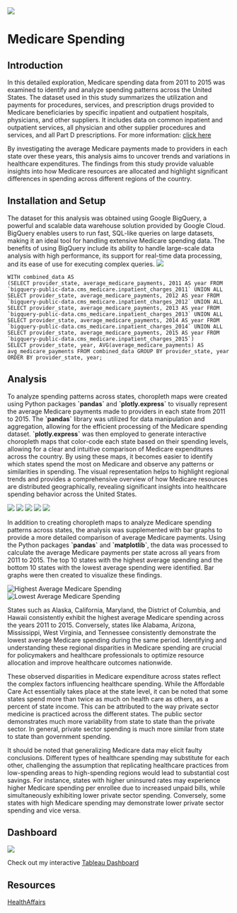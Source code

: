 <!DOCTYPE html>
<html>
<img src='medicare.jpg'/>
    <h1>Medicare Spending</h1>
    <section id='Introduction'>
    <h2>Introduction</h2>
        <p>
    In this detailed exploration, Medicare spending data from 2011 to 2015 was examined to identify and analyze spending patterns across the United States. The dataset used in this study summarizes the utilization and payments for procedures, services, and prescription drugs provided to Medicare beneficiaries by specific inpatient and outpatient hospitals, physicians, and other suppliers. It includes data on common inpatient and outpatient services, all physician and other supplier procedures and services, and all Part D prescriptions. For more information: <a href="https://data.cms.gov/tools">click here</a>
    
By investigating the average Medicare payments made to providers in each state over these years, this analysis aims to uncover trends and variations in healthcare expenditures. The findings from this study provide valuable insights into how Medicare resources are allocated and highlight significant differences in spending across different regions of the country.
</p>
    </section>
    <section id='setup'>
        <h2>Installation and Setup</h2>
        <p> 
    The dataset for this analysis was obtained using Google BigQuery, a powerful and scalable data warehouse solution provided by Google Cloud. BigQuery enables users to run fast, SQL-like queries on large datasets, making it an ideal tool for handling extensive Medicare spending data. The benefits of using BigQuery include its ability to handle large-scale data analysis with high performance, its support for real-time data processing, and its ease of use for executing complex queries.
<img src='datasnippet.jpg' />
        </p>

<!-- Gets data from 2011 to 2015 -->
    WITH combined_data AS 
    (SELECT provider_state, average_medicare_payments, 2011 AS year FROM `bigquery-public-data.cms_medicare.inpatient_charges_2011` UNION ALL 
    SELECT provider_state, average_medicare_payments, 2012 AS year FROM `bigquery-public-data.cms_medicare.inpatient_charges_2012` UNION ALL 
    SELECT provider_state, average_medicare_payments, 2013 AS year FROM `bigquery-public-data.cms_medicare.inpatient_charges_2013` UNION ALL 
    SELECT provider_state, average_medicare_payments, 2014 AS year FROM `bigquery-public-data.cms_medicare.inpatient_charges_2014` UNION ALL 
    SELECT provider_state, average_medicare_payments, 2015 AS year FROM `bigquery-public-data.cms_medicare.inpatient_charges_2015`) 
    SELECT provider_state, year, AVG(average_medicare_payments) AS avg_medicare_payments FROM combined_data GROUP BY provider_state, year ORDER BY provider_state, year;
</section>

<section id='Analysis'>
    <h2>Analysis</h2>
<p>
    To analyze spending patterns across states, choropleth maps were created using Python packages <strong>`pandas`</strong> and <strong>`plotly.express`</strong> to visually represent the average Medicare payments made to providers in each state from 2011 to 2015. The <strong>`pandas`</strong> library was utilized for data manipulation and aggregation, allowing for the efficient processing of the Medicare spending dataset. <strong>`plotly.express`</strong> was then employed to generate interactive choropleth maps that color-code each state based on their spending levels, allowing for a clear and intuitive comparison of Medicare expenditures across the country. By using these maps, it becomes easier to identify which states spend the most on Medicare and observe any patterns or similarities in spending. The visual representation helps to highlight regional trends and provides a comprehensive overview of how Medicare resources are distributed geographically, revealing significant insights into healthcare spending behavior across the United States.
</p>

<img src='map_2011.jpg' />
<img src='map_2012.jpg' />
<img src='map_2013.jpg' />
<img src='map_2014.jpg' />
<img src='map_2015.jpg' />

<p>
    In addition to creating choropleth maps to analyze Medicare spending patterns across states, the analysis was supplemented with bar graphs to provide a more detailed comparison of average Medicare payments. Using the Python packages <b>`pandas`</b> and <b>`matplotlib`</b>, the data was processed to calculate the average Medicare payments per state across all years from 2011 to 2015. The top 10 states with the highest average spending and the bottom 10 states with the lowest average spending were identified. Bar graphs were then created to visualize these findings.
</p>

<div>
        <img src='highest.jpg' alt='Highest Average Medicare Spending' />
        <img src='lowest.jpg' alt='Lowest Average Medicare Spending' />
</div>

<p>
     States such as Alaska, California, Maryland, the District of Columbia, and Hawaii consistently exhibit the highest average Medicare spending across the years 2011 to 2015. Conversely, states like Alabama, Arizona, Mississippi, West Virginia, and Tennessee consistently demonstrate the lowest average Medicare spending during the same period. Identifying and understanding these regional disparities in Medicare spending are crucial for policymakers and healthcare professionals to optimize resource allocation and improve healthcare outcomes nationwide.

These observed disparities in Medicare expenditure across states reflect the complex factors influencing healthcare spending. While the Affordable Care Act essentially takes place at the state level, it can be noted that some states spend more than twice as much on health care as others, as a percent of state income. This can be attributed to the way private sector medicine is practiced across the different states. The public sector demonstrates much more variability from state to state than the private sector. In general, private sector spending is much more similar from state to state than government spending.

It should be noted that generalizing Medicare data may elicit faulty conclusions. Different types of healthcare spending may substitute for each other, challenging the assumption that replicating healthcare practices from low-spending areas to high-spending regions would lead to substantial cost savings. For instance, states with higher uninsured rates may experience higher Medicare spending per enrollee due to increased unpaid bills, while simultaneously exhibiting lower private sector spending. Conversely, some states with high Medicare spending may demonstrate lower private sector spending and vice versa.
</p>
</section>

<section id='visual'>
<h2>Dashboard</h2>
<img src='Dashboard.png'/>
<p>Check out my interactive <a href="https://public.tableau.com/views/MedicareSpending_17169359419310/Dashboard?:language=en-US&:sid=&:display_count=n&:origin=viz_share_link">Tableau Dashboard</a></p>
    
</section>

<section id='resources'>
    <h2>Resources</h2>
    <a href="https://www.healthaffairs.org/content/forefront/why-do-some-states-spend-more-health-care">HealthAffairs</a>
</section>
</html>




